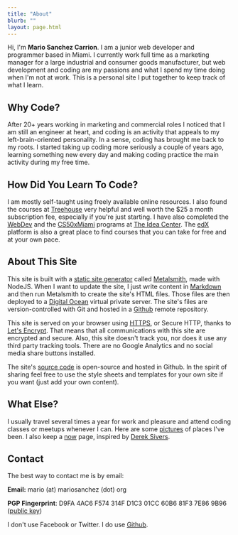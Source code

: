 ```yaml
---
title: "About"
blurb: ""
layout: page.html
---
```


Hi, I'm **Mario Sanchez Carrion**. I am a junior web developer and programmer based in Miami. I currently work full time as a marketing manager for a large industrial and consumer goods manufacturer, but web development and coding are my passions and what I spend my time doing when I'm not at work. This is a personal site I put together to keep track of what I learn. 

## Why Code?

After 20+ years working in marketing and commercial roles I noticed that I am still an engineer at heart, and coding is an activity that appeals to my left-brain-oriented personality. In a sense, coding has brought me back to my roots. I started taking up coding more seriously a couple of years ago, learning something new every day and making coding practice the main activity during my free time.

## How Did You Learn To Code?

I am mostly self-taught using freely available online resources. I also found the courses at [Treehouse](https://teamtreehouse.com/mariosanchezcarrion) very helpful and well worth the $25 a month subscription fee, especially if you're just starting. I have also completed the [WebDev](https://theideacenter.co/webdev/) and the [CS50xMiami](https://theideacenter.co/cs50xmiami/) programs at [The Idea Center](https://theideacenter.co/webdev/). The [edX](https://edx.org) platform is also a great place to find courses that you can take for free and at your own pace.

## About This Site

This site is built with a [static site generator](https://staticsitegenerators.net/) called [Metalsmith](https://metalsmith.io), made with NodeJS. When I want to update the site, I just write content in [Markdown](https://daringfireball.net/projects/markdown) and then run Metalsmith to create the site's HTML files. Those files are then deployed to a [Digital Ocean](https://digitalocean.com)  virtual private server. The site's files are version-controlled with Git and hosted in a [Github]((https://github.com/mariobox/mariosanchez.org)) remote repository.

This site is served on your browser using [HTTPS](https://en.wikipedia.org/wiki/HTTPS), or Secure HTTP, thanks to [Let's Encrypt](https://letsencrypt.org). That means that all communications with this site are encrypted and secure. Also, this site doesn't track you, nor does it use any third party tracking tools. There are no Google Analytics and no social media share buttons installed. 

The site's [source code](https://github.com/mariobox/mariosanchez.org) is open-source and hosted in Github. In the spirit of sharing feel free to use the style sheets and templates for your own site if you want (just add your own content).

## What Else?

I usually travel several times a year for work and pleasure and attend coding classes or meetups whenever I can. Here are some [pictures](/snapshots/) of places I've been. I also keep a [now](/now) page, inspired by [Derek Sivers](https://nownownow.com/about).

## Contact

The best way to contact me is by email:

**Email:**  mario (at) mariosanchez (dot) org

**PGP Fingerprint**: D9FA 4AC6 F574 314F D1C3 01CC 60B6 81F3 7E86 9B96 ([public key](/publickey.txt))

I don't use Facebook or Twitter. I do use [Github](https://github.com/mariobox).

<center>
<a href="http://github.com/mariobox"><i class="fa fa-github fa-lg"></i></a>
<a href="mailto:mario@mariosanchez.org"><i class="fa fa-envelope fa-lg"></i></a>
<a href="tel:305-699-6541"><i class="fa fa-phone-square fa-lg"></i></a>
</center>



